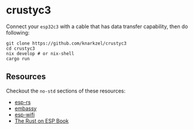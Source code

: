 # crustyc3

Connect your `esp32c3` with a cable that has data transfer capability, then do following:

```
git clone https://github.com/knarkzel/crustyc3
cd crustyc3
nix develop # or nix-shell
cargo run
```

## Resources

Checkout the `no-std` sections of these resources:

- [esp-rs](https://github.com/esp-rs/)
- [embassy](https://embassy.dev/)
- [esp-wifi](https://github.com/esp-rs/esp-wifi)
- [The Rust on ESP Book](https://esp-rs.github.io/book/introduction.html)
